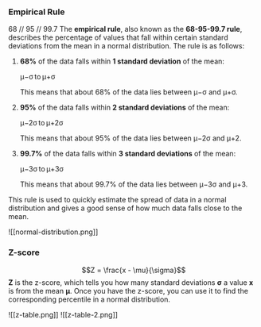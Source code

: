 ### Empirical Rule
68 // 95 // 99.7
The **empirical rule**, also known as the **68-95-99.7 rule**, describes the percentage of values that fall within certain standard deviations from the mean in a normal distribution. The rule is as follows:

1. **68%** of the data falls within **1 standard deviation** of the mean:
    
    μ−σ to μ+σ
    
    This means that about 68% of the data lies between μ−σ and μ+σ.
    
2. **95%** of the data falls within **2 standard deviations** of the mean:
    
    μ−2σ to μ+2σ
    
    This means that about 95% of the data lies between μ−2σ and μ+2.
    
3. **99.7%** of the data falls within **3 standard deviations** of the mean:
    
    μ−3σ to μ+3σ
    
    This means that about 99.7% of the data lies between μ−3σ and μ+3.
    

This rule is used to quickly estimate the spread of data in a normal distribution and gives a good sense of how much data falls close to the mean.

![[normal-distribution.png]]

### Z-score

$$Z = \frac{x - \mu}{\sigma}$$
**Z** is the z-score, which tells you how many standard deviations **σ** a value **x** is from the mean **μ**. Once you have the z-score, you can use it to find the corresponding percentile in a normal distribution.

![[z-table.png]]
![[z-table-2.png]]